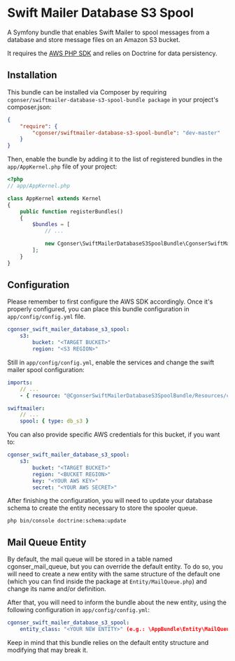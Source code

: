 # Swift Mailer Database S3 Spool

A Symfony bundle that enables Swift Mailer to spool messages from a database and store message files on an Amazon S3 bucket.

It requires the [AWS PHP SDK](https://github.com/aws/aws-sdk-php) and relies on Doctrine for data persistency.

## Installation

This bundle can be installed via Composer by requiring `cgonser/swiftmailer-database-s3-spool-bundle package` in your project's composer.json:

```json
{
    "require": {
        "cgonser/swiftmailer-database-s3-spool-bundle": "dev-master"
    }
}
```

Then, enable the bundle by adding it to the list of registered bundles
in the `app/AppKernel.php` file of your project:

```php
<?php
// app/AppKernel.php

class AppKernel extends Kernel
{
    public function registerBundles()
    {
        $bundles = [
            // ...

            new Cgonser\SwiftMailerDatabaseS3SpoolBundle\CgonserSwiftMailerDatabaseS3SpoolBundle(),
        ];
    }
}
```

## Configuration

Please remember to first configure the AWS SDK accordingly. Once it's  properly configured, you can place this bundle configuration in `app/config/config.yml` file.

```yaml
cgonser_swift_mailer_database_s3_spool:
    s3:
        bucket: "<TARGET BUCKET>"
        region: "<S3 REGION>"
```

Still in `app/config/config.yml`, enable the services and change the swift mailer spool configuration:

```yaml
imports:
    // ...
    - { resource: "@CgonserSwiftMailerDatabaseS3SpoolBundle/Resources/config/services.yml" }
```

```yaml
swiftmailer:
    // ...
    spool: { type: db_s3 }
```

You can also provide specific AWS credentials for this bucket, if you want to:

```yaml
cgonser_swift_mailer_database_s3_spool:
    s3:
        bucket: "<TARGET BUCKET>"
        region: "<BUCKET REGION>"
        key: "<YOUR AWS KEY>"
        secret: "<YOUR AWS SECRET>"
```

After finishing the configuration, you will need to update your database schema to create the entity necessary to store the spooler queue.

```console
php bin/console doctrine:schema:update
```

## Mail Queue Entity

By default, the mail queue will be stored in a table named cgonser_mail_queue, but you can override the default entity. To do so, you will need to create a new entity with the same structure of the default one (which you can find inside the package at `Entity/MailQueue.php`) and change its name and/or definition.

After that, you will need to inform the bundle about the new entity, using the following configuration in `app/config/config.yml`:

```yaml
cgonser_swift_mailer_database_s3_spool:
    entity_class: "<YOUR NEW ENTITY>" (e.g.: \AppBundle\Entity\MailQueue)
```

Keep in mind that this bundle relies on the default entity structure and modifying that may break it.

